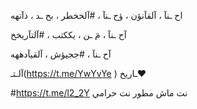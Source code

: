 اح ـنآ ، آلقآنؤن ، ؤح ـنآ ، #آلخخطر ، بح ـد ، ذآتهه

آح ـنآ ، مٓ ـن ، يككتب ، #آلتآريخخ

آح ـنآ ، #ججيؤش ، آلقيآدههه

آلـتـ(https://t.me/YwYvYe ) ـاريخ❤️

#https://t.me/l2_2Y
نت ماش مطور نت حرامي

